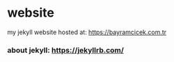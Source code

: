 # website

my jekyll website hosted at: https://bayramcicek.com.tr
### about jekyll: https://jekyllrb.com/
